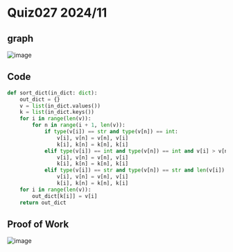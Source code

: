 # Quiz027 2024/11

## graph
![image](https://github.com/user-attachments/assets/cd64aa30-fdeb-4a2d-bf47-b805adc96797)

## Code
```.py
def sort_dict(in_dict: dict):
    out_dict = {}
    v = list(in_dict.values())
    k = list(in_dict.keys())
    for i in range(len(v)):
        for n in range(i + 1, len(v)):
            if type(v[i]) == str and type(v[n]) == int:
                v[i], v[n] = v[n], v[i]
                k[i], k[n] = k[n], k[i]
            elif type(v[i]) == int and type(v[n]) == int and v[i] > v[n]:
                v[i], v[n] = v[n], v[i]
                k[i], k[n] = k[n], k[i]
            elif type(v[i]) == str and type(v[n]) == str and len(v[i]) > len(v[n]):
                v[i], v[n] = v[n], v[i]
                k[i], k[n] = k[n], k[i]
    for i in range(len(v)):
        out_dict[k[i]] = v[i]
    return out_dict
```

## Proof of Work
![image](https://github.com/user-attachments/assets/87813da6-6502-4f52-8558-8c6411333b02)

